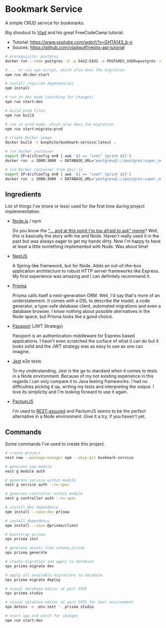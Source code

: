 # Bookmark Service
A simple CRUD service for bookmarks.

Big shoutout to [Vlad](https://github.com/vladwulf) and his great FreeCodeCamp tutorial.
- Tutorial: https://www.youtube.com/watch?v=GHTA143_b-s
- Souces: https://github.com/vladwulf/nestjs-api-tutorial

```bash
# prerequisite: postgres
docker run --name postgres -d -p 5432:5432 -e POSTGRES_USER=postgres -e POSTGRES_PASSWORD=super_secret_pw -e POSTGRES_DB=bookmarks postgres:15

# ... or via npm script, which also does the migration
npm run db:dev:start

# install required dependencies
npm install

# run in dev mode (watching for changes)
npm run start:dev

# build prod files
npm run build

# run in prod mode, which also does the migration
npm run start:migrate:prod

# create Docker image
docker build -t konphite/bookmark-service:latest .

# run Docker container
export IP=$(ifconfig en0 | awk '$1 == "inet" {print $2}')
docker run -p 3000:3000 -e DATABASE_URL="postgresql://postgres:super_secret_pw@$IP:5432/bookmarks?schema=public" -e JWT_SECRET=super_secret konphite/bookmark-service:latest

# run Docker container from ghcr.io
export IP=$(ifconfig en0 | awk '$1 == "inet" {print $2}')
docker run -p 3000:3000 -e DATABASE_URL="postgresql://postgres:super_secret_pw@$IP:5432/bookmarks?schema=public" -e JWT_SECRET=super_secret ghcr.io/stphngrtz/konphite/bookmark-service:latest
```

## Ingredients
List of things I've (more or less) used for the first time during project implenmentation.

- [Node.js](https://nodejs.org/) / npm

  Do you know the ["... and at this point I'm too afraid to ask" meme](https://knowyourmeme.com/memes/afraid-to-ask-andy)? Well, this is basically the story with me and Node. Haven't really used it in the past but was always eager to get my hands dirty. Now I'm happy to have at least a little something implemented with Node. Was about time!

- [NestJS](https://nestjs.com/)

  A Spring-like framework, but for Node. Adds an out-of-the-box application architecture to robust HTTP server frameworks like Express. My first experience was amazing and I can definitely recommend it.

- [Prisma](https://www.prisma.io/)

  Prisma calls itself a next-generation ORM. Well, I'd say that's more of an understatement. It comes with a DSL to describe the model, a code generator, a type-safe database client, automated migrations and even a database browser. I know nothing about possible alternatives in the Node space, but Prisma looks like a good choice.

- [Passport](https://www.passportjs.org/) (JWT Strategy)

  Passport is an authentication middleware for Express based applications. I havn't even scratched the surface of what it can do but it looks solid and the JWT strategy was as easy to use as one can imagine.

- [Jest](https://jestjs.io/) e2e tests

  To my understanding, Jest is the go to standard when it comes to tests in a Node environment. Because of my not existing experience in this regards I can only compare it to Java testing frameworks. I had no difficulties picking it up, writing my tests and interpreting the output. I love its simplicity and I'm looking forward to use it again.

- [PactumJS](https://pactumjs.github.io/)

  I'm used to [REST-assured](https://rest-assured.io/) and PactumJS seems to be the perfect alternative in a Node environment. Give it a try, if you haven't yet.

## Commands
Some commands I've used to create this project.

```bash
# create project
nest new --package-manager npm --skip-git bookmark-service

# generate new module
nest g module auth

# generate service within module
nest g service auth --no-spec

# generate controller within module
nest g controller auth --no-spec

# install dev dependency
npm install --save-dev prisma

# install dependency
npm install --save @prisma/client

# bootstrap prisma
npx prisma init

# generate assets from schema.prisma
npx prisma generate

# create migration and apply to database
npx prisma migrate dev

# apply all available migrations to database
npx prisma migrate deploy

# visual database editor at port 5555
npx prisma studio

# visual database editor at port 5555 for test environment
npx dotenv -e .env.test -- prisma studio

# start app and watch for changes
npm run start:dev
```

